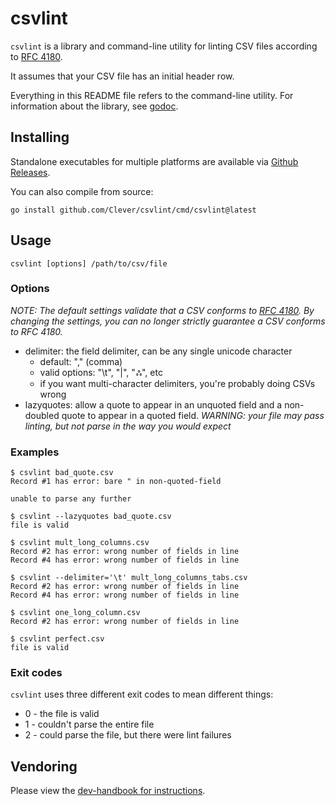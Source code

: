 # csvlint

`csvlint` is a library and command-line utility for linting CSV files according to [RFC 4180](http://tools.ietf.org/html/rfc4180).

It assumes that your CSV file has an initial header row.

Everything in this README file refers to the command-line utility.
For information about the library, see [godoc](http://godoc.org/github.com/Clever/csvlint).

## Installing

Standalone executables for multiple platforms are available via [Github Releases](https://github.com/Clever/csvlint/releases).

You can also compile from source:

```shell
go install github.com/Clever/csvlint/cmd/csvlint@latest
```

## Usage

`csvlint [options] /path/to/csv/file`

### Options

_*NOTE*: The default settings validate that a CSV conforms to [RFC 4180](https://tools.ietf.org/html/rfc4180). By changing the settings, you can no longer strictly guarantee a CSV conforms to RFC 4180._

  * delimiter: the field delimiter, can be any single unicode character
    * default: "," (comma)
    * valid options: "\t", "|", "ஃ", etc
    * if you want multi-character delimiters, you're probably doing CSVs wrong
  * lazyquotes: allow a quote to appear in an unquoted field and a non-doubled quote to appear in a quoted field. _WARNING: your file may pass linting, but not parse in the way you would expect_

### Examples

```shell
$ csvlint bad_quote.csv
Record #1 has error: bare " in non-quoted-field

unable to parse any further

$ csvlint --lazyquotes bad_quote.csv
file is valid

$ csvlint mult_long_columns.csv
Record #2 has error: wrong number of fields in line
Record #4 has error: wrong number of fields in line

$ csvlint --delimiter='\t' mult_long_columns_tabs.csv
Record #2 has error: wrong number of fields in line
Record #4 has error: wrong number of fields in line

$ csvlint one_long_column.csv
Record #2 has error: wrong number of fields in line

$ csvlint perfect.csv
file is valid
```

### Exit codes

`csvlint` uses three different exit codes to mean different things:
  * 0 - the file is valid
  * 1 - couldn't parse the entire file
  * 2 - could parse the file, but there were lint failures

## Vendoring

Please view the [dev-handbook for instructions](https://github.com/Clever/dev-handbook/blob/master/golang/godep.md).
